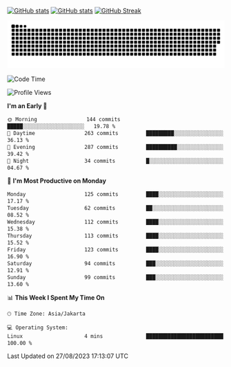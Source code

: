 [![GitHub stats](https://github-readme-stats.vercel.app/api?username=aurelioklv&card_width=500&show_icons=true&rank_icon=github&theme=solarized-dark#gh-dark-mode-only)](https://github.com/anuraghazra/github-readme-stats#gh-dark-mode-only)
[![GitHub stats](https://github-readme-stats.vercel.app/api?username=aurelioklv&card_width=500&show_icons=true&rank_icon=github&theme=buefy#gh-light-mode-only)](https://github.com/anuraghazra/github-readme-stats#gh-light-mode-only)
[![GitHub Streak](https://streak-stats.demolab.com/?user=aurelioklv&card_width=336&theme=solarized-dark)](https://git.io/streak-stats)

<picture>
  <source media="(prefers-color-scheme: dark)" srcset="https://raw.githubusercontent.com/aurelioklv/aurelioklv/snake-output/github-contribution-grid-snake-dark.svg">
  <source media="(prefers-color-scheme: light)" srcset="https://raw.githubusercontent.com/aurelioklv/aurelioklv/snake-output/github-contribution-grid-snake.svg">
  <img alt="github contribution grid snake animation" src="https://raw.githubusercontent.com/aurelioklv/aurelioklv/snake-output/github-contribution-grid-snake.svg">
</picture>

<!--START_SECTION:waka-->
![Code Time](http://img.shields.io/badge/Code%20Time-127%20hrs%2039%20mins-blue)

![Profile Views](http://img.shields.io/badge/Profile%20Views-0-blue)

**I'm an Early 🐤** 

```text
🌞 Morning                144 commits         █████░░░░░░░░░░░░░░░░░░░░   19.78 % 
🌆 Daytime                263 commits         █████████░░░░░░░░░░░░░░░░   36.13 % 
🌃 Evening                287 commits         ██████████░░░░░░░░░░░░░░░   39.42 % 
🌙 Night                  34 commits          █░░░░░░░░░░░░░░░░░░░░░░░░   04.67 % 
```
📅 **I'm Most Productive on Monday** 

```text
Monday                   125 commits         ████░░░░░░░░░░░░░░░░░░░░░   17.17 % 
Tuesday                  62 commits          ██░░░░░░░░░░░░░░░░░░░░░░░   08.52 % 
Wednesday                112 commits         ████░░░░░░░░░░░░░░░░░░░░░   15.38 % 
Thursday                 113 commits         ████░░░░░░░░░░░░░░░░░░░░░   15.52 % 
Friday                   123 commits         ████░░░░░░░░░░░░░░░░░░░░░   16.90 % 
Saturday                 94 commits          ███░░░░░░░░░░░░░░░░░░░░░░   12.91 % 
Sunday                   99 commits          ███░░░░░░░░░░░░░░░░░░░░░░   13.60 % 
```


📊 **This Week I Spent My Time On** 

```text
🕑︎ Time Zone: Asia/Jakarta

💻 Operating System: 
Linux                    4 mins              █████████████████████████   100.00 % 
```


 Last Updated on 27/08/2023 17:13:07 UTC
<!--END_SECTION:waka-->
